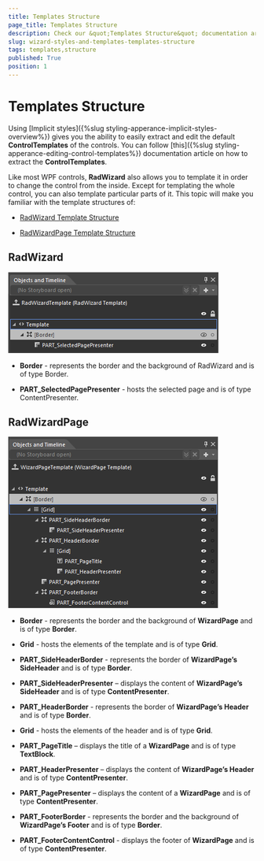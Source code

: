 ```yaml
---
title: Templates Structure
page_title: Templates Structure
description: Check our &quot;Templates Structure&quot; documentation article for the RadWizard {{ site.framework_name }} control.
slug: wizard-styles-and-templates-templates-structure
tags: templates,structure
published: True
position: 1
---
```


# Templates Structure #

Using [Implicit styles]({%slug styling-apperance-implicit-styles-overview%}) gives you the ability to easily extract and edit the default __ControlTemplates__ of the controls. You can follow [this]({%slug styling-apperance-editing-control-templates%}) documentation article on how to extract the __ControlTemplates__.

Like most WPF controls, __RadWizard__ also allows you to template it in order to change the control from the inside. Except for templating the whole control, you can also template particular parts of it. This topic will make you familiar with the template structures of:

* [RadWizard Template Structure](#radwizard)

* [RadWizardPage Template Structure](#radwizardpage)


## RadWizard ##

![WPF RadWizard Template Structure](images/RadWizardTemplate_Img.png)

* __Border__ - represents the border and the background of RadWizard and is of type Border.

* __PART_SelectedPagePresenter__ - hosts the selected page and is of type ContentPresenter.

## RadWizardPage ##

![WPF RadWizard RadWizardPage Template Structure](images/WizardPageTemplate_Img.png)

* __Border__ - represents the border and the background of __WizardPage__ and is of type __Border__.

* __Grid__ - hosts the elements of the template and is of type __Grid__.

* __PART_SideHeaderBorder__ - represents the border of __WizardPage’s SideHeader__ and is of type 
__Border__.

* __PART_SideHeaderPresenter__ – displays the content of __WizardPage’s SideHeader__ and is of type 
__ContentPresenter__. 

* __PART_HeaderBorder__ - represents the border of __WizardPage’s Header__ and is of type __Border__.
* __Grid__ - hosts the elements of the header and is of type __Grid__.

* __PART_PageTitle__ – displays the title of a __WizardPage__ and is of type __TextBlock__.

* __PART_HeaderPresenter__ – displays the content of __WizardPage’s Header__ and is of type 
__ContentPresenter__. 

* __PART_PagePresenter__ – displays the content of a __WizardPage__ and is of type __ContentPresenter__. 

* __PART_FooterBorder__ - represents the border and the background of __WizardPage’s Footer__ and 
is of type __Border__.

* __PART_FooterContentControl__ - displays the footer of __WizardPage__ and is of type 
__ContentPresenter__. 



